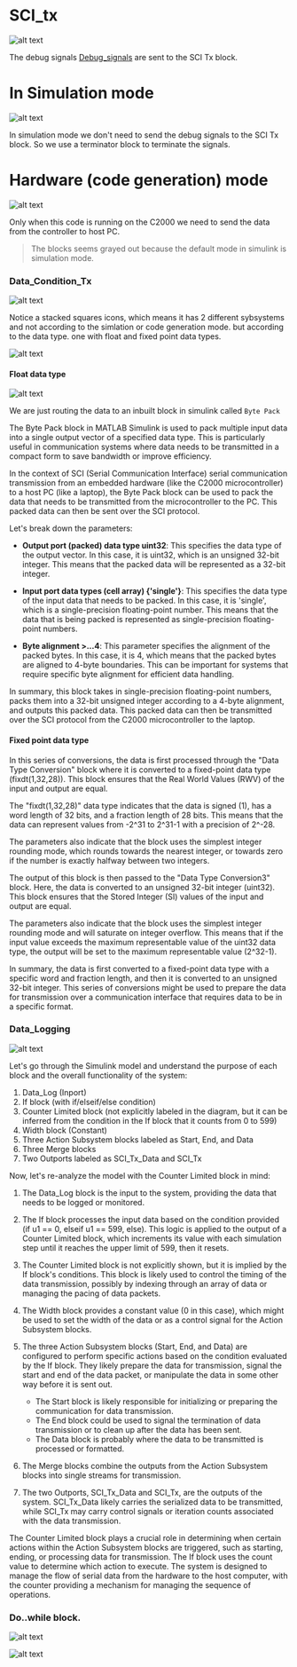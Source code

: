 # SCI_tx

![alt text](..\images\writings_image-29.png)

The debug signals [Debug_signals](./Debug_signals.md) are sent to the SCI Tx block. 

# In Simulation mode
![alt text](..\images\writings_image-30.png)

In simulation mode we don't need to send the debug signals to the SCI Tx block. So we use a terminator block to terminate the signals.  


# Hardware (code generation) mode

![alt text](..\images\writings_image-31.png)

Only when this code is running on the C2000 we need to send the data from the controller to host PC. 

> The blocks seems grayed out because the default mode in simulink is simulation mode.

### Data_Condition_Tx

![alt text](..\images\writings_image-32.png)

Notice a stacked squares icons, which means it has 2 different sybsystems and not according to the simlation or code generation mode. but according to the data type. one with float and fixed point data types.

![alt text](..\images\writings_image-33.png)


#### Float data type
![alt text](..\images\writings_image-34.png)

We are just routing the data to an inbuilt block in simulink called `Byte Pack` 

The Byte Pack block in MATLAB Simulink is used to pack multiple input data into a single output vector of a specified data type. This is particularly useful in communication systems where data needs to be transmitted in a compact form to save bandwidth or improve efficiency. 

In the context of SCI (Serial Communication Interface) serial communication transmission from an embedded hardware (like the C2000 microcontroller) to a host PC (like a laptop), the Byte Pack block can be used to pack the data that needs to be transmitted from the microcontroller to the PC. This packed data can then be sent over the SCI protocol.

Let's break down the parameters:

- **Output port (packed) data type uint32**: This specifies the data type of the output vector. In this case, it is uint32, which is an unsigned 32-bit integer. This means that the packed data will be represented as a 32-bit integer.

- **Input port data types (cell array) {'single'}**: This specifies the data type of the input data that needs to be packed. In this case, it is 'single', which is a single-precision floating-point number. This means that the data that is being packed is represented as single-precision floating-point numbers.

- **Byte alignment >...4**: This parameter specifies the alignment of the packed bytes. In this case, it is 4, which means that the packed bytes are aligned to 4-byte boundaries. This can be important for systems that require specific byte alignment for efficient data handling.

In summary, this block takes in single-precision floating-point numbers, packs them into a 32-bit unsigned integer according to a 4-byte alignment, and outputs this packed data. This packed data can then be transmitted over the SCI protocol from the C2000 microcontroller to the laptop.


#### Fixed point data type
In this series of conversions, the data is first processed through the "Data Type Conversion" block where it is converted to a fixed-point data type (fixdt(1,32,28)). This block ensures that the Real World Values (RWV) of the input and output are equal.

The "fixdt(1,32,28)" data type indicates that the data is signed (1), has a word length of 32 bits, and a fraction length of 28 bits. This means that the data can represent values from -2^31 to 2^31-1 with a precision of 2^-28.

The parameters also indicate that the block uses the simplest integer rounding mode, which rounds towards the nearest integer, or towards zero if the number is exactly halfway between two integers.

The output of this block is then passed to the "Data Type Conversion3" block. Here, the data is converted to an unsigned 32-bit integer (uint32). This block ensures that the Stored Integer (SI) values of the input and output are equal.

The parameters also indicate that the block uses the simplest integer rounding mode and will saturate on integer overflow. This means that if the input value exceeds the maximum representable value of the uint32 data type, the output will be set to the maximum representable value (2^32-1).

In summary, the data is first converted to a fixed-point data type with a specific word and fraction length, and then it is converted to an unsigned 32-bit integer. This series of conversions might be used to prepare the data for transmission over a communication interface that requires data to be in a specific format.

### Data_Logging

![alt text](..\images\writings_image-37.png)


Let's go through the Simulink model and understand the purpose of each block and the overall functionality of the system:

1. Data_Log (Inport)
2. If block (with if/elseif/else condition)
3. Counter Limited block (not explicitly labeled in the diagram, but it can be inferred from the condition in the If block that it counts from 0 to 599)
4. Width block (Constant)
5. Three Action Subsystem blocks labeled as Start, End, and Data
6. Three Merge blocks
7. Two Outports labeled as SCI_Tx_Data and SCI_Tx

Now, let's re-analyze the model with the Counter Limited block in mind:

1. The Data_Log block is the input to the system, providing the data that needs to be logged or monitored.

2. The If block processes the input data based on the condition provided (if u1 == 0, elseif u1 == 599, else). This logic is applied to the output of a Counter Limited block, which increments its value with each simulation step until it reaches the upper limit of 599, then it resets.

3. The Counter Limited block is not explicitly shown, but it is implied by the If block's conditions. This block is likely used to control the timing of the data transmission, possibly by indexing through an array of data or managing the pacing of data packets.

4. The Width block provides a constant value (0 in this case), which might be used to set the width of the data or as a control signal for the Action Subsystem blocks.

5. The three Action Subsystem blocks (Start, End, and Data) are configured to perform specific actions based on the condition evaluated by the If block. They likely prepare the data for transmission, signal the start and end of the data packet, or manipulate the data in some other way before it is sent out.

   - The Start block is likely responsible for initializing or preparing the communication for data transmission.
   - The End block could be used to signal the termination of data transmission or to clean up after the data has been sent.
   - The Data block is probably where the data to be transmitted is processed or formatted.

6. The Merge blocks combine the outputs from the Action Subsystem blocks into single streams for transmission.

7. The two Outports, SCI_Tx_Data and SCI_Tx, are the outputs of the system. SCI_Tx_Data likely carries the serialized data to be transmitted, while SCI_Tx may carry control signals or iteration counts associated with the data transmission.

The Counter Limited block plays a crucial role in determining when certain actions within the Action Subsystem blocks are triggered, such as starting, ending, or processing data for transmission. The If block uses the count value to determine which action to execute. The system is designed to manage the flow of serial data from the hardware to the host computer, with the counter providing a mechanism for managing the sequence of operations.

### Do..while block.

![alt text](..\images\writings_image-36.png)

![alt text](..\images\writings_image-35.png)